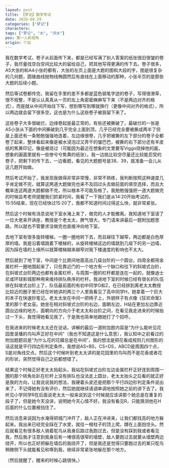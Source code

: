 ```yaml
---
layout: post
title: 【梦记】数学考试
date: 2020-08-29
categories: ["梦记"]
characters: 
tags: ["梦记", "水", "洪水"]
pov: 第一人称视角
origin: 个站
---
```


我在数学考试，卷子从前面传下来，都是已经写满了别人答案的纸张很旧很皱的卷子，我尽量找空白空间比较大的留给自己，把其他写得更满的传下去。卷子很多，A5大张的和A4小张的都有，大张的左页上面是大题的图和大段的字，图是很复杂的几何题，圆锥曲线抛物线椭圆然后有直线在上面移动的那种，小张半页的是那些大题的后续小题。

然后等试卷都传完，我留在手里的差不多都是蓝色钢笔字迹的卷子，写得很潦草，很不规整，不是认认真真从一页的左上角密密麻麻写下来（不是两边对齐的格式），而是就从中间开始往下写，想到哪写到哪就换行（更像中间对齐的格式），所以两边就会留下很多空，这也是为什么这些卷子被我留下来了。

这些卷子大多很破烂，边缘卷起是最正常的，有些还被撕破了，最破烂的一张是A5小张从下面的中间撕破到几乎完全上面到顶，几乎已经完全要被撕成两半了但是上面还有一条勉勉强强地连着，左边缘很卷，几乎把被撕的左下部分的卷子全都卷了起来，整体看起来像是被水浸泡过又弄干的皱巴巴，被撕的右下部分还有羊皮纸的焦黄印记，像是被烧过（可能因为最近在想象的文里要写Viggo烧掉他的画，想象的画面里就有一些惨兮兮焦黄的纸张）。我一边挑比较空尽量还比较能忍受的卷子，把剩下的传下去，一边看题，看见的大题题号是38、39，就准备一会儿从这几题开始做。

然后考试开始了，我发现我做得非常非常慢，非常不熟练，我判断按照这种速度几乎肯定做不完，就算这两道大题做完也来不及回过头去做前面的填空选择，而且大概率连这两道大题都做不完，所以根本不可能及格了。我勉勉强强把一道大题做完的时候监考老师提醒我们抓紧时间，我看了一下我们是从14:20开始考试的，15:55结束，现在已经快过15:20了，我都不知道时间过得这么快，就非常紧张。

然后这个时候有消息说地下室水淹上来了，做完的人才能撤离。我知道地下室请了一位大佬来开讲座，教授是个老太太，脾气很大，专门请来讲最后一题附加题思路，所以就也不管要求没做完也直接冲向地下室。

去地下室有很多旋转楼梯，一圈一圈地转下去，而且越往下越窄，两边都是白色厚厚的墙。我是沿着墙跳着下楼梯的，从旋转楼梯这边的墙跳到几级下的另一边墙，因为踩在墙的上缘所以就算楼梯越来越窄对我下楼速度的影响也不太大。

然后就到了地下室，中间是个比房间地面高出几级台阶的一个圆台，四周全都用金属栏杆一圈地围起来了，只在靠近门的一个地方有一个缺口和往下的斜坡式台阶，在斜坡式台阶两边也都有金属栏杆，与周围一圈的栏杆都是连在一起的，就像迪士尼或环球影城那种用来维持排队秩序的栏杆。我进地下室的时候已经有很长的队伍排在斜坡式台阶上了，队伍最前面的有初中同学G和Z，在已经排到离老太太教授比较近的圈子里已经在听她讲的两三个人里我看见了高中同学H，她拿着一个巨大的本子在快速抄笔记。老太太坐在中间一把椅子上，外貌样子有点像《狂欢命案》里的那个老女巫。她坐在相对斜坡式台阶的右边，面朝左边，H站在更加左边靠近圆台边缘的地方，面朝向的方向介于老太太和台阶之间，在看见我走进来的时候抬过一下头，我觉得她看见我了，于是我也简单地跟她打了个招呼。

在我进来的时候老太太还在说话，讲解的最后一道附加题内容是“为什么能听见花园里录播的鸟叫声正好在中间”（我也不知道这是什么意思），我认知中之前看过的附加题题目是“为什么花的花瓣总是在中间”，我的想法是把花看成规则几何图形的话这就是平行四边形判定条件，我想说AS=BS，CS=DS，ABCD是周围四个点，S是对角线交点。然后这个时候听到老太太讲的是花园里的鸟叫而不是花香或者花的形状，突然觉得自己之前都想错了。

结果这个时候正好老太太抬起头，我站在斜坡式台阶左边金属栏杆正好连到周围一圈的那个转角处趴在栏杆上没有排队也没法走上圆台，老太太抬头之后看的就正好是我的方向，让我说说我的想法，我硬着头皮还是把那个平行四边形判定条件说出来了，不记得她有没有评价，然后她就继续语调单调地按照她之前的讲下去了。我听见小学同学R在后面说老太太一般来说到这个时候就应该讲那个她总是在重复的段子了，但是她今天没讲，说明她今天心情不好。我没有看见R，只能猜测他在H后面的什么位置被挡住了。

然后消息来说因为水淹得把城门冲开了，敌人正在冲进来，让我们都找高的地方躲起来。我出来已经完全踩在了水里，就往一根柱子的顶上爬，蹲在上面抱住头。然后就看见有很多敌人骑着鸵鸟从我身后路过我跑过去，但是没有踩到我或者看见我，然后我才注意到我身后有一堵很高很窄的墙壁，敌人要跑过去就要从墙壁两边绕开，所以也正好把躲在墙后的我绕开了，但是我还是觉得只要跑过去的某只鸵鸟稍微侧下头就能看见和啄到我，继续非常紧张地躲在那个地方。

（然后就醒了，醒来的时候心跳很快。）